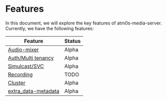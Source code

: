 # Features

In this document, we will explore the key features of atm0s-media-server. Currently, we have the following features:

| Feature                                                     | Status |
| ----------------------------------------------------------- | ------ |
| [Audio-mixer](./audio-mixer.md)                             | Alpha  |
| [Auth/Multi tenancy](./authentication-and-multi-tenancy.md) | Alpha  |
| [Simulcast/SVC](./simulcast-svc.md)                         | Alpha  |
| [Recording](./recording.md)                                 | TODO   |
| [Cluster](./cluster.md)                                     | Alpha  |
| [extra_data-metadata](./extra_data-metadata.md)                 | Alpha  |
